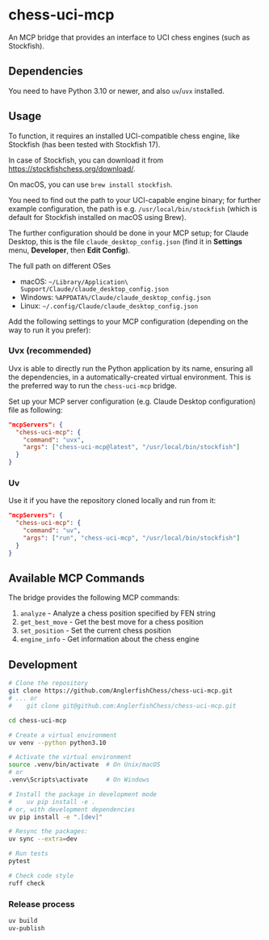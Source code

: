 # chess-uci-mcp

An MCP bridge that provides an interface to UCI chess engines (such as Stockfish).

## Dependencies

You need to have Python 3.10 or newer, and also `uv`/`uvx` installed.

## Usage

To function, it requires an installed UCI-compatible chess engine, like Stockfish (has been tested with Stockfish 17).

In case of Stockfish, you can download it from https://stockfishchess.org/download/.

On macOS, you can use `brew install stockfish`.

You need to find out the path to your UCI-capable engine binary; for further example configuration, the path is e.g. `/usr/local/bin/stockfish` (which is default for Stockfish installed on macOS using Brew).

The further configuration should be done in your MCP setup;
for Claude Desktop, this is the file `claude_desktop_config.json` (find it in **Settings** menu, **Developer**, then **Edit Config**).

The full path on different OSes

* macOS: `~/Library/Application\ Support/Claude/claude_desktop_config.json`
* Windows: `%APPDATA%/Claude/claude_desktop_config.json`
* Linux: `~/.config/Claude/claude_desktop_config.json`

Add the following settings to your MCP configuration (depending on the way to run it you prefer):

### Uvx (recommended)

Uvx is able to directly run the Python application by its name, ensuring all the dependencies, in a automatically-created virtual environment.
This is the preferred way to run the `chess-uci-mcp` bridge. 

Set up your MCP server configuration (e.g. Claude Desktop configuration) file as following:

```json
"mcpServers": {
  "chess-uci-mcp": {
    "command": "uvx",
    "args": ["chess-uci-mcp@latest", "/usr/local/bin/stockfish"]
  }
}
```

### Uv

Use it if you have the repository cloned locally and run from it:

```json
"mcpServers": {
  "chess-uci-mcp": {
    "command": "uv",
    "args": ["run", "chess-uci-mcp", "/usr/local/bin/stockfish"]
  }
}
```

## Available MCP Commands

The bridge provides the following MCP commands:

1. `analyze` - Analyze a chess position specified by FEN string
2. `get_best_move` - Get the best move for a chess position
3. `set_position` - Set the current chess position
4. `engine_info` - Get information about the chess engine

## Development

```bash
# Clone the repository
git clone https://github.com/AnglerfishChess/chess-uci-mcp.git
# ... or
#    git clone git@github.com:AnglerfishChess/chess-uci-mcp.git

cd chess-uci-mcp

# Create a virtual environment
uv venv --python python3.10

# Activate the virtual environment
source .venv/bin/activate  # On Unix/macOS
# or
.venv\Scripts\activate     # On Windows

# Install the package in development mode
#    uv pip install -e .
# or, with development dependencies
uv pip install -e ".[dev]"

# Resync the packages:
uv sync --extra=dev

# Run tests
pytest

# Check code style
ruff check
```

### Release process

```bash
uv build
uv-publish
```

